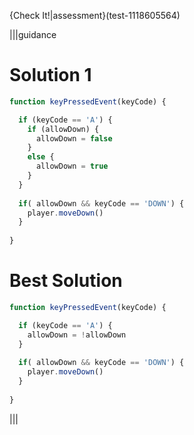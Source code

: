 
{Check It!|assessment}(test-1118605564)

|||guidance
# Solution 1
```javascript
function keyPressedEvent(keyCode) {

  if (keyCode == 'A') {
    if (allowDown) {
      allowDown = false
    }
    else {
      allowDown = true
    }
  }
  
  if( allowDown && keyCode == 'DOWN') {
    player.moveDown()
  }
   
}
```

# Best Solution
```javascript
function keyPressedEvent(keyCode) {

  if (keyCode == 'A') {
    allowDown = !allowDown
  }
  
  if( allowDown && keyCode == 'DOWN') {
    player.moveDown()
  }
   
}
```


|||
